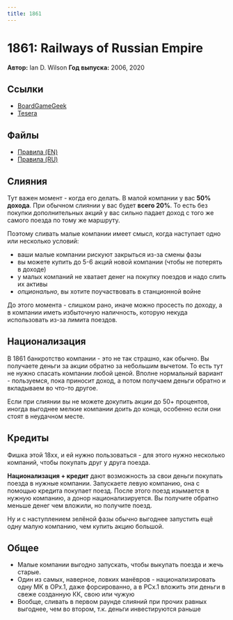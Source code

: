 ```yaml
---
title: 1861
---
```


# 1861: Railways of Russian Empire

**Автор:** Ian D. Wilson
**Год выпуска:** 2006, 2020

## Ссылки

* [BoardGameGeek](https://boardgamegeek.com/boardgame/292187/18611867-railways-russiacanada)
* [Tesera](https://tesera.ru/game/1861-1867/)

## Файлы

* [Правила (EN)](https://boardgamegeek.com/filepage/212807/18611867-rulebook)
* [Правила (RU)](1861-1867-rules-ru-0.9-20210615.pdf)

## Слияния

Тут важен момент - когда его делать. В малой компании у вас **50% дохода**. При обычном слиянии у вас будет **всего 20%**. То есть без покупки дополнительных акций у вас сильно падает доход с того же самого поезда по тому же маршруту.

Поэтому сливать малые компании имеет смысл, когда наступает одно или несколько условий:
* ваши малые компании рискуют закрыться из-за смены фазы
* вы можете купить до 5-6 акций новой компании (чтобы не потерять в доходе)
* у малых компаний не хватает денег на покупку поездов и надо слить их активы
* *опционально*, вы хотите поучаствовать в станционной войне

До этого момента - слишком рано, иначе можно просесть по доходу, а в компании иметь избыточную наличность, которую некуда использовать из-за лимита поездов.

## Национализация

В 1861 банкротство компании - это не так страшно, как обычно. Вы получаете деньги за акции обратно за небольшим вычетом. То есть тут не нужно спасать компании любой ценой. Вполне нормальный вариант - пользуемся, пока приносит доход, а потом получаем деньги обратно и вкладываем во что-то другое.

Если при слиянии вы не можете докупить акции до 50+ процентов, иногда выгоднее мелкие компании доить до конца, особенно если они стоят в неудачном месте.

## Кредиты
Фишка этой 18хх, и ей нужно пользоваться - для этого нужно несколько компаний, чтобы покупать друг у друга поезда.

**Национализация + кредит** дают возможность за свои деньги покупать поезда в нужные компании.
Запускаете левую компанию, она с помощью кредита покупает поезд. После этого поезд изымается в нужную компанию, а донор национализируется. Вы получите обратно меньше денег чем вложили, но получите поезд.

Ну и с наступлением зелёной фазы обычно выгоднее запустить ещё одну малую компанию, чем купить акцию большой.

## Общее
* Малые компании выгодно запускать, чтобы выкупать поезда и жечь старые.
* Один из самых, наверное, ловких манёвров - национализировать одну МК в ОРx.1, даже форсированно, а в РСx.1 вложить эти деньги в свеже созданную КК, свою или чужую
* Вообще, сливать в первом раунде слияний при прочих равных выгоднее, чем во втором, т.к. деньги инвестируются раньше
